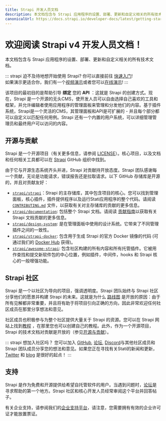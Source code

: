 ```yaml
---
title: Strapi 开发人员文档
description: 本文档包含与 Strapi 应用程序的设置、部署、更新和自定义相关的所有技术文档。
canonicalUrl: https://docs.strapi.io/developer-docs/latest/getting-started/introduction.html
---
```


# 欢迎阅读 Strapi v4 开发人员文档！

本文档包含与 Strapi 应用程序的设置、部署、更新和自定义相关的所有技术文档。

::: strapi 迫不及待地想开始使用 Strapi?
你可以直接前往 [快速入门](quick-start.md)! <br> 如果演示更适合你，我们有一个[视频演示](https://youtu.be/zd0_S_FPzKg)或者您可以[在线演示](https://strapi.io/demo)!
:::


该项目的最初目的是帮助引导 **绑定** 您的 **API** ：这就是 Strapi 的创建方式。现在，Strapi 是一个开源的无头CMS，使开发人员可以自由选择自己喜欢的工具和框架，并允许编辑者使用应用程序的管理面板来管理和分发他们的内容。基于插件系统，Strapi是一个灵活的CMS，其管理面板和API是可扩展的 - 并且每个部分都可以自定义以匹配任何用例。Strapi 还有一个内置的用户系统，可以详细管理管理员和最终用户可以访问的内容。

## 开源与贡献

Strapi 是一个开源项目（有关更多信息，请参阅 [LICENSE](https://github.com/strapi/strapi/blob/master/LICENSE)）。核心项目，以及文档和任何相关工具都可以在 [Strapi](https://github.com/strapi) GitHub 组织中找到。

由于它与开源生态系统齐头并进，Strapi 对贡献持开放态度。Strapi 团队感谢每一个贡献，无论是功能请求，错误报告还是拉取请求。以下 GitHub 存储库是开源的，并且对贡献友好：

- [`strapi/strapi`](https://github.com/strapi/strapi)：Strapi 的主存储库，其中包含项目的核心。您可以找到管理面板，核心插件，插件提供程序以及运行Stati应用程序的整个代码。请阅读 [`CONTRIBUTING.md`](https://github.com/strapi/strapi/blob/master/CONTRIBUTING.md) 文件，以获取有关对主存储库的贡献的更多信息。
- [`strapi/documentation`](https://github.com/strapi/documentation): 包括整个 Strapi 文档。请阅读 [贡献指南](https://github.com/strapi/documentation/blob/main/CONTRIBUTING.md)以获取有关 Strapi 文档贡献的更多信息。
- [`strapi/design-system`](https://github.com/strapi/design-system): 是在管理面板中使用的设计系统。它带来了不同管理插件之间的一致性。
- [`strapi/strapi-docker`](https://github.com/strapi/strapi-docker): 包含用于生成 Strapi 的官方 Docker 镜像的代码 (可通过我们的 [Docker Hub](https://hub.docker.com/r/strapi/strapi) 获得)。
- [`strapi/awesome-strapi`](https://github.com/strapi/awesome-strapi): 包含社区构建的所有内容和所有托管插件。它被用作查找和提交新软件包的中心位置，例如插件，中间件，hooks 和 Strapi 核心的一般增强功能。

## Strapi 社区

Strapi 是一个以社区为导向的项目，强调透明度。Strapi 团队始终与 Strapi 社区分享他们的愿景并构建 Strapi 的未来。这就是为什么 [路线图](https://portal.productboard.com/strapi) 是开放的原因：由于所有见解都非常重要，并且将有助于将项目引向正确的方向，因此非常欢迎任何社区成员在那里分享想法和意见。

社区成员也积极参与为整个社区提供大量关于 Strapi 的资源。您可以在 Strapi 网站上找到[教程](https://strapi.io/tutorials/) ，在那里您也可以创建自己的教程。此外，作为一个开源项目，Strapi 的技术文档对贡献是开放的（参见[开源与贡献](#开源与贡献)）。

::: strapi 想加入社区吗？
您可以加入 [GitHub](https://github.com/strapi/strapi), [论坛](https://forum.strapi.io/), [Discord](https://discord.strapi.io)与其他社区成员和 Strapi 团队成员分享您的想法和意见。如果您正在寻找有关Stati的新闻和更新，[Twitter](https://twitter.com/strapijs) 和 [blog](https://strapi.io/blog) 是很好的起点！
:::

## 支持

Strapi 是作为免费和开源提供给希望自托管软件的用户。当遇到问题时，[论坛](https://forum.strapi.io)是寻求帮助的第一个地方。Strapi 社区和核心开发人员经常审阅这个平台并回答帖子。

有关企业支持，请参阅我们的[企业支持平台](https://support.strapi.io/support/home)，请注意，您需要拥有有效的企业许可证才能放置票证。
